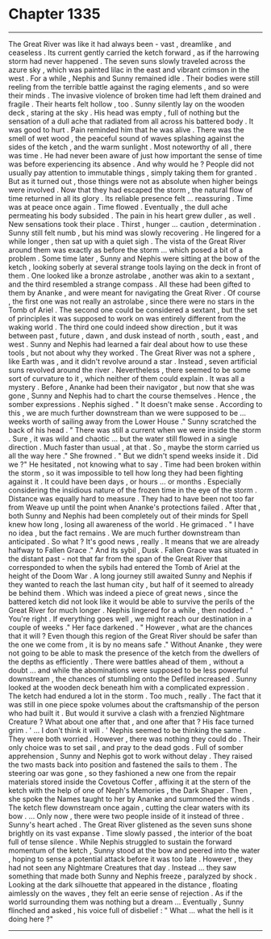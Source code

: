 
# Chapter 1335


---

The Great River was like it had always been - vast , dreamlike , and ceaseless . Its current gently carried the ketch forward , as if the harrowing storm had never happened . The seven suns slowly traveled across the azure sky , which was painted lilac in the east and vibrant crimson in the west .
For a while , Nephis and Sunny remained idle . Their bodies were still reeling from the terrible battle against the raging elements , and so were their minds . The invasive violence of broken time had left them drained and fragile .
Their hearts felt hollow , too .
Sunny silently lay on the wooden deck , staring at the sky . His head was empty , full of nothing but the sensation of a dull ache that radiated from all across his battered body .
It was good to hurt . Pain reminded him that he was alive .
There was the smell of wet wood , the peaceful sound of waves splashing against the sides of the ketch , and the warm sunlight . Most noteworthy of all , there was time .
He had never been aware of just how important the sense of time was before experiencing its absence . And why would he ? People did not usually pay attention to immutable things , simply taking them for granted . But as it turned out , those things were not as absolute when higher beings were involved .
Now that they had escaped the storm , the natural flow of time returned in all its glory . Its reliable presence felt ... reassuring . Time was at peace once again .
Time flowed .
Eventually , the dull ache permeating his body subsided . The pain in his heart grew duller , as well . New sensations took their place .
Thirst , hunger ... caution , determination .
Sunny still felt numb , but his mind was slowly recovering .
He lingered for a while longer , then sat up with a quiet sigh .
The vista of the Great River around them was exactly as before the storm ... which posed a bit of a problem .
Some time later , Sunny and Nephis were sitting at the bow of the ketch , looking soberly at several strange tools laying on the deck in front of them . One looked like a bronze astrolabe , another was akin to a sextant , and the third resembled a strange compass . All these had been gifted to them by Ananke , and were meant for navigating the Great River .
Of course , the first one was not really an astrolabe , since there were no stars in the Tomb of Ariel . The second one could be considered a sextant , but the set of principles it was supposed to work on was entirely different from the waking world . The third one could indeed show direction , but it was between past , future , dawn , and dusk instead of north , south , east , and west .
Sunny and Nephis had learned a fair deal about how to use these tools , but not about why they worked . The Great River was not a sphere , like Earth was , and it didn't revolve around a star . Instead , seven artificial suns revolved around the river . Nevertheless , there seemed to be some sort of curvature to it , which neither of them could explain .
It was all a mystery .
Before , Ananke had been their navigator , but now that she was gone , Sunny and Nephis had to chart the course themselves .
Hence , the somber expressions .
Nephis sighed .
" It doesn't make sense . According to this , we are much further downstream than we were supposed to be ... weeks worth of sailing away from the Lower House ."
Sunny scratched the back of his head .
" There was still a current when we were inside the storm . Sure , it was wild and chaotic ... but the water still flowed in a single direction . Much faster than usual , at that . So , maybe the storm carried us all the way here ."
She frowned .
" But we didn't spend weeks inside it . Did we ?"
He hesitated , not knowing what to say . Time had been broken within the storm , so it was impossible to tell how long they had been fighting against it . It could have been days , or hours ... or months . Especially considering the insidious nature of the frozen time in the eye of the storm .
Distance was equally hard to measure . They had to have been not too far from Weave up until the point when Ananke's protections failed . After that , both Sunny and Nephis had been completely out of their minds for Spell knew how long , losing all awareness of the world .
He grimaced .
" I have no idea , but the fact remains . We are much further downstream than anticipated . So what ? It's good news , really . It means that we are already halfway to Fallen Grace ."
And its sybil , Dusk .
Fallen Grace was situated in the distant past - not that far from the span of the Great River that corresponded to when the sybils had entered the Tomb of Ariel at the height of the Doom War . A long journey still awaited Sunny and Nephis if they wanted to reach the last human city , but half of it seemed to already be behind them .
Which was indeed a piece of great news , since the battered ketch did not look like it would be able to survive the perils of the Great River for much longer .
Nephis lingered for a while , then nodded .
" You're right . If everything goes well , we might reach our destination in a couple of weeks ."
Her face darkened .
" However , what are the chances that it will ? Even though this region of the Great River should be safer than the one we come from , it is by no means safe ."
Without Ananke , they were not going to be able to mask the presence of the ketch from the dwellers of the depths as efficiently . There were battles ahead of them , without a doubt ... and while the abominations were supposed to be less powerful downstream , the chances of stumbling onto the Defiled increased .
Sunny looked at the wooden deck beneath him with a complicated expression . The ketch had endured a lot in the storm . Too much , really . The fact that it was still in one piece spoke volumes about the craftsmanship of the person who had built it .
But would it survive a clash with a frenzied Nightmare Creature ? What about one after that , and one after that ?
His face turned grim .
' ... I don't think it will . '
Nephis seemed to be thinking the same . They were both worried .
However , there was nothing they could do .
Their only choice was to set sail , and pray to the dead gods .
Full of somber apprehension , Sunny and Nephis got to work without delay .
They raised the two masts back into position and fastened the sails to them . The steering oar was gone , so they fashioned a new one from the repair materials stored inside the Covetous Coffer , affixing it at the stern of the ketch with the help of one of Neph's Memories , the Dark Shaper .
Then , she spoke the Names taught to her by Ananke and summoned the winds .
The ketch flew downstream once again , cutting the clear waters with its bow .
... Only now , there were two people inside of it instead of three .
Sunny's heart ached .
The Great River glistened as the seven suns shone brightly on its vast expanse . Time slowly passed , the interior of the boat full of tense silence . While Nephis struggled to sustain the forward momentum of the ketch , Sunny stood at the bow and peered into the water , hoping to sense a potential attack before it was too late .
However , they had not seen any Nightmare Creatures that day .
Instead ... they saw something that made both Sunny and Nephis freeze , paralyzed by shock .
Looking at the dark silhouette that appeared in the distance , floating aimlessly on the waves , they felt an eerie sense of rejection . As if the world surrounding them was nothing but a dream ...
Eventually , Sunny flinched and asked , his voice full of disbelief :
" What ... what the hell is it doing here ?"

---

